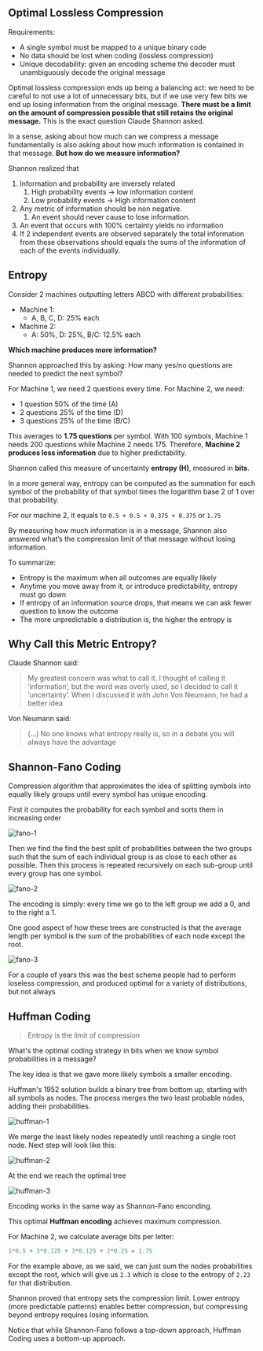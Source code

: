 ## Optimal Lossless Compression

Requirements:

- A single symbol must be mapped to a unique binary code
- No data should be lost when coding (lossless compression)
- Unique decodability: given an encoding scheme the decoder must unambiguously decode the original message

Optimal lossless compression ends up being a balancing act: we need to be careful to not use a lot of unnecessary bits, but if we use very few bits we end up losing information from the original message. **There must be a limit on the amount of compression possible that still retains the original message.** This is the exact question Claude Shannon asked.

In a sense, asking about how much can we compress a message fundamentally is also asking about how much information is contained in that message. **But how do we measure information?**

Shannon realized that

1. Information and probability are inversely related
   1. High probability events → low information content
   2. Low probability events → High information content
2. Any metric of information should be non negative.
   1. An event should never cause to lose information.
3. An event that occurs with 100% certainty yields no information
4. If 2 independent events are observed separately the total information from these observations should equals the sums of the information of each of the events individually.

## Entropy

Consider 2 machines outputting letters ABCD with different probabilities:

- Machine 1:
  - A, B, C, D: 25% each
- Machine 2:
  - A: 50%, D: 25%, B/C: 12.5% each

**Which machine produces more information?**

Shannon approached this by asking: How many yes/no questions are needed to predict the next symbol?

For Machine 1, we need 2 questions every time. For Machine 2, we need:

- 1 question 50% of the time (A)
- 2 questions 25% of the time (D)
- 3 questions 25% of the time (B/C)

This averages to **1.75 questions** per symbol. With 100 symbols, Machine 1 needs 200 questions while Machine 2 needs 175. Therefore, **Machine 2 produces less information** due to higher predictability.

Shannon called this measure of uncertainty **entropy (H)**, measured in **bits**.

In a more general way, entropy can be computed as the summation for each symbol of the probability of that symbol times the logarithm base 2 of 1 over that probability.

For our machine 2, it equals to `0.5 + 0.5 + 0.375 + 0.375` or `1.75`

By measuring how much information is in a message, Shannon also answered what’s the compression limit of that message without losing information.

To summarize:

- Entropy is the maximum when all outcomes are equally likely
- Anytime you move away from it, or introduce predictability, entropy must go down
- If entropy of an information source drops, that means we can ask fewer question to know the outcome
- The more unpredictable a distribution is, the higher the entropy is

## Why Call this Metric Entropy?

Claude Shannon said:

> My greatest concern was what to call it. I thought of calling it ‘information’, but the word was overly used, so I decided to call it ‘uncertainty’. When I discussed it with John Von Neumann, he had a better idea

Von Neumann said:

> (…) No one knows what entropy really is, so in a debate you will always have the advantage

## Shannon-Fano Coding

Compression algorithm that approximates the idea of splitting symbols into equally likely groups until every symbol has unique encoding.

First it computes the probability for each symbol and sorts them in increasing order

![fano-1](/images/huffman-coding/fano-1.webp)

Then we find the find the best split of probabilities between the two groups such that the sum of each individual group is as close to each other as possible. Then this process is repeated recursively on each sub-group until every group has one symbol.

![fano-2](/images/huffman-coding/fano-2.webp)

The encoding is simply: every time we go to the left group we add a 0, and to the right a 1.

One good aspect of how these trees are constructed is that the average length per symbol is the sum of the probabilities of each node except the root.

![fano-3](/images/huffman-coding/fano-3.webp)

For a couple of years this was the best scheme people had to perform loseless compression, and produced optimal for a variety of distributions, but not always

## Huffman Coding

> Entropy is the limit of compression

What's the optimal coding strategy in bits when we know symbol probabilities in a message?

The key idea is that we gave more likely symbols a smaller encoding.

Huffman's 1952 solution builds a binary tree from bottom up, starting with all symbols as nodes. The process merges the two least probable nodes, adding their probabilities.

![huffman-1](/images/huffman-coding/huffman-1.webp)

We merge the least likely nodes repeatedly until reaching a single root node. Next step will look like this:

![huffman-2](/images/huffman-coding/huffman-2.webp)

At the end we reach the optimal tree

![huffman-3](/images/huffman-coding/huffman-3.webp)

Encoding works in the same way as Shannon-Fano enconding.

This optimal **Huffman encoding** achieves maximum compression.

For Machine 2, we calculate average bits per letter:

```js
1*0.5 + 3*0.125 + 3*0.125 + 2*0.25 = 1.75
```

For the example above, as we said, we can just sum the nodes probabilities except the root, which will give us `2.3` which is close to the entropy of `2.23` for that distribution.

Shannon proved that entropy sets the compression limit. Lower entropy (more predictable patterns) enables better compression, but compressing beyond entropy requires losing information.

Notice that while Shannon-Fano follows a top-down approach, Huffman Coding uses a bottom-up approach.
